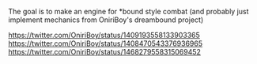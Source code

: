The goal is to make an engine for \*bound style combat (and probably just implement mechanics from OniriBoy's dreambound project)

https://twitter.com/OniriBoy/status/1409193558133903365
https://twitter.com/OniriBoy/status/1408470543376936965
https://twitter.com/OniriBoy/status/1468279558315069452
